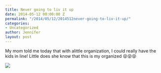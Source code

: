```yaml
---
title: Never going to liv it up
date: 2014-05-12 00:00:00 Z
permalink: "/2014/05/12/2014512never-going-to-liv-it-up/"
categories:
- Uncategorized
author: Jennifer
layout: post
---
```


My mom told me today that with alittle organization, I could really have the kids in line! Little does she know that this is my organized 😝😝😝

![](/teamelam/assets/images/Never-going-to-liv-it-up/iphone-20140512161251-0.jpg)
